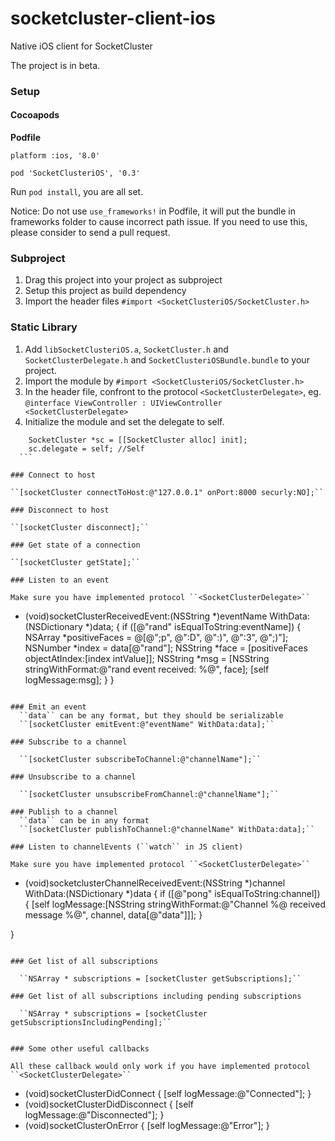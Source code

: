 # socketcluster-client-ios
Native iOS client for SocketCluster

The project is in beta.

### Setup

#### Cocoapods

**Podfile**

```
platform :ios, '8.0'
 
pod 'SocketClusteriOS', '0.3'

```

Run ``pod install``, you are all set.

Notice: Do not use ``use_frameworks!`` in Podfile, it will put the bundle in frameworks folder to cause incorrect path issue. If you need to use this, please consider to send a pull request.

### Subproject

1. Drag this project into your project as subproject
2. Setup this project as build dependency
3. Import the header files ``#import <SocketClusteriOS/SocketCluster.h>``

### Static Library

1. Add ``libSocketClusteriOS.a``, ``SocketCluster.h`` and ``SocketClusterDelegate.h`` and ``SocketClusteriOSBundle.bundle`` to your project.
2. Import the module by ``#import <SocketClusteriOS/SocketCluster.h>``
3. In the header file, confront to the protocol ``<SocketClusterDelegate>``, eg. ``@interface ViewController : UIViewController <SocketClusterDelegate>``
4. Initialize the module and set the delegate to self.
  ```
      SocketCluster *sc = [[SocketCluster alloc] init];
      sc.delegate = self; //Self 
    ```
  
### Connect to host

  ``[socketCluster connectToHost:@"127.0.0.1" onPort:8000 securly:NO];``
  
### Disconnect to host

  ``[socketCluster disconnect];``

### Get state of a connection

  ``[socketCluster getState];``

### Listen to an event

Make sure you have implemented protocol ``<SocketClusterDelegate>``

```
- (void)socketClusterReceivedEvent:(NSString *)eventName WithData:(NSDictionary *)data;
{
    if ([@"rand" isEqualToString:eventName]) {
        NSArray *positiveFaces = @[@";p", @":D", @":)", @":3", @";)"];
        NSNumber *index = data[@"rand"];
        NSString *face = [positiveFaces objectAtIndex:[index intValue]];
        NSString *msg = [NSString stringWithFormat:@"rand event received: %@", face];
        [self logMessage:msg];
    }
}
```

### Emit an event
  ``data`` can be any format, but they should be serializable
  ``[socketCluster emitEvent:@"eventName" WithData:data];``
  
### Subscribe to a channel

  ``[socketCluster subscribeToChannel:@"channelName"];``

### Unsubscribe to a channel
  
  ``[socketCluster unsubscribeFromChannel:@"channelName"];``

### Publish to a channel
  ``data`` can be in any format
  ``[socketCluster publishToChannel:@"channelName" WithData:data];``
  
### Listen to channelEvents (``watch`` in JS client)

Make sure you have implemented protocol ``<SocketClusterDelegate>``

  ```
- (void)socketclusterChannelReceivedEvent:(NSString *)channel WithData:(NSDictionary *)data
{
    if ([@"pong" isEqualToString:channel]) {
        [self logMessage:[NSString stringWithFormat:@"Channel %@ received message %@", channel, data[@"data"]]];
    }
    
}
```

### Get list of all subscriptions

  ``NSArray * subscriptions = [socketCluster getSubscriptions];``
  
### Get list of all subscriptions including pending subscriptions
  
  ``NSArray * subscriptions = [socketCluster getSubscriptionsIncludingPending];``


### Some other useful callbacks

All these callback would only work if you have implemented protocol ``<SocketClusterDelegate>``

```
- (void)socketClusterDidConnect
{
    [self logMessage:@"Connected"];
}
- (void)socketClusterDidDisconnect
{
    [self logMessage:@"Disconnected"];
}
- (void)socketClusterOnError
{
    [self logMessage:@"Error"];
}
```

